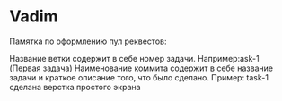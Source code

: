 # Vadim

Памятка по оформлению пул реквестов:

Название ветки содержит в себе номер задачи. Например:ask-1 (Первая задача)
Наименование коммита содержит в себе название задачи и краткое описание того, что было сделано. Пример: task-1 сделана верстка простого экрана
